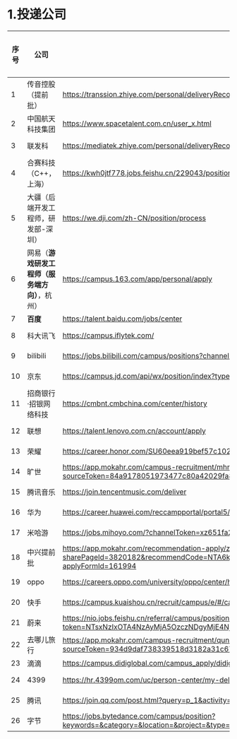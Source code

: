 

# 1.投递公司

| 序号 | 公司                                           | 链接                                                         | 投递日期 | 测评日期 | 笔试日期 | 面试日期 |
| ---- | ---------------------------------------------- | ------------------------------------------------------------ | -------- | -------- | -------- | -------- |
| 1    | 传音控股（提前批）                             | https://transsion.zhiye.com/personal/deliveryRecord          | 7-29     | 8-11     |          |          |
| 2    | 中国航天科技集团                               | https://www.spacetalent.com.cn/user_x.html                   | 7-28     |          |          |          |
| 3    | 联发科                                         | https://mediatek.zhiye.com/personal/deliveryRecord           | 7-29     |          |          |          |
| 4    | 合赛科技（C++，上海）                          | https://kwh0jtf778.jobs.feishu.cn/229043/position/application | 8-6      |          |          |          |
| 5    | 大疆（后端开发工程师，研发部-深圳）            | https://we.dji.com/zh-CN/position/process                    | 8.6      | 8-8      |          |          |
| 6    | 网易（**游戏研发工程师（服务端方向）**，杭州） | https://campus.163.com/app/personal/apply                    | 8-7      |          |          |          |
| 7    | **百度**                                       | https://talent.baidu.com/jobs/center                         | 8.6      |          |          |          |
| 8    | 科大讯飞                                       | https://campus.iflytek.com/                                  | 8-7      | 8-8      |          |          |
| 9    | bilibili                                       | https://jobs.bilibili.com/campus/positions?channel=bilibiliaccounts | 8-7      |          |          |          |
| 10   | 京东                                           | https://campus.jd.com/api/wx/position/index?type=present#/myDeliver?type=present | 8-8      |          |          |          |
| 11   | 招商银行·招银网络科技                          | https://cmbnt.cmbchina.com/center/history                    | 8-8      |          |          |          |
| 12   | 联想                                           | https://talent.lenovo.com.cn/account/apply                   | 8-10     |          |          |          |
| 13   | 荣耀                                           | https://career.honor.com/SU60eea919bef57c1023f6fe78/pb/account.html#/myDeliver | 8-10     |          |          |          |
| 14   | 旷世                                           | https://app.mokahr.com/campus-recruitment/mhr/38642?sourceToken=84a9178051973477c80a42029fa8bb52#/candidateHome/applications | 8-10     |          |          |          |
| 15   | 腾讯音乐                                       | https://join.tencentmusic.com/deliver                        | 8-10     |          |          |          |
| 16   | 华为                                           | https://career.huawei.com/reccampportal/portal5/appjob-campus.html | 8-10     |          |          |          |
| 17   | 米哈游                                         | https://jobs.mihoyo.com/?channelToken=xz651fa229-df61409eb6f0-975404a52deb#/campus | 8-10     |          |          |          |
| 18   | 中兴提前批                                     | https://app.mokahr.com/recommendation-apply/zte/73988?sharePageId=3820182&recommendCode=NTA6kkw&codeType=1#/job/281357e0-5cb3-4223-9538-2b9ab19700e8/apply?applyFormId=161994 |          |          |          |          |
| 19   | oppo                                           | https://careers.oppo.com/university/oppo/center/history      | 8-11     |          |          |          |
| 20   | 快手                                           | https://campus.kuaishou.cn/recruit/campus/e/#/campus/my-apply | 8-11     |          |          |          |
| 21   | 蔚来                                           | https://nio.jobs.feishu.cn/referral/campus/position/application?token=NTsxNzIxOTA4NzAyMjA5OzczNDgyMjE4NjAzNTk3OTg3ODc7NzM5NTU0MDg5MTU5NzQwODUyMTsxLzE | 8-11     |          |          |          |
| 22   | 去哪儿旅行                                     | https://app.mokahr.com/campus-recruitment/qunar/37595?sourceToken=934d9daf738339518d3182a31c67b93a#/candidateHome/applications | 8-11     |          |          |          |
| 23   | 滴滴                                           | https://campus.didiglobal.com/campus_apply/didiglobal/96064#/jobs |          |          |          |          |
| 24   | 4399                                           | https://hr.4399om.com/uc/person-center/my-delivery           | 8-11     |          |          |          |
| 25   | 腾讯                                           | https://join.qq.com/post.html?query=p_1&activity=1016368444040679424&activityLink=1016369222415421440 | 8-11     |          |          |          |
| 26   | 字节                                           | https://jobs.bytedance.com/campus/position?keywords=&category=&location=&project=&type=2&job_hot_flag=&current=1&limit=10&functionCategory=&tag=&spread=7HQS1SD |          |          |          |          |

